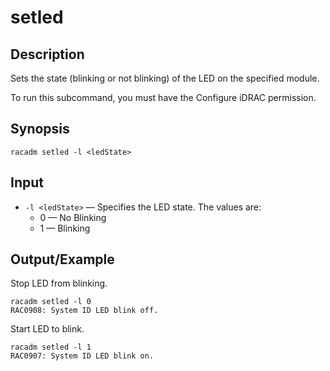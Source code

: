 # setled

## Description

Sets the state (blinking or not blinking) of the LED on the specified module.

To run this subcommand, you must have the Configure iDRAC permission.

## Synopsis

```
racadm setled -l <ledState>
```

## Input

- `-l <ledState>` — Specifies the LED state. The values are:
  - 0 — No Blinking
  - 1 — Blinking

## Output/Example

Stop LED from blinking.

```
racadm setled -l 0
RAC0908: System ID LED blink off.
```

Start LED to blink.

```
racadm setled -l 1
RAC0907: System ID LED blink on.
```